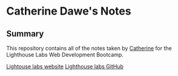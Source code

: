 # Catherine Dawe's Notes
## Summary 

This repository contains all of the notes taken by [Catherine](https://github.com/dawecode) for the Lighthouse Labs Web Development Bootcamp.

[Lightouse labs website](https://www.lighthouselabs.ca/en)
[Lighthouse labs GitHub](https://github.com/lighthouse-labs)